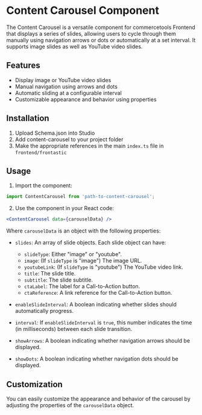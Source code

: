# Content Carousel Component

The Content Carousel is a versatile component for commercetools Frontend that displays a series of slides, allowing users to cycle through them manually using navigation arrows or dots or automatically at a set interval. It supports image slides as well as YouTube video slides.

## Features

- Display image or YouTube video slides
- Manual navigation using arrows and dots
- Automatic sliding at a configurable interval
- Customizable appearance and behavior using properties

## Installation

1. Upload Schema.json into Studio
2. Add content-carousel to your project folder
3. Make the appropriate references in the main `index.ts` file in `frontend/frontastic`

## Usage

1. Import the component:

```jsx
import ContentCarousel from 'path-to-content-carousel';
```

2. Use the component in your React code:

```jsx
<ContentCarousel data={carouselData} />
```

Where `carouselData` is an object with the following properties:

- `slides`: An array of slide objects. Each slide object can have:
  - `slideType`: Either "image" or "youtube".
  - `image`: (If `slideType` is "image") The image URL.
  - `youtubeLink`: (If `slideType` is "youtube") The YouTube video link.
  - `title`: The slide title.
  - `subtitle`: The slide subtitle.
  - `ctaLabel`: The label for a Call-to-Action button.
  - `ctaReference`: A link reference for the Call-to-Action button.

- `enableSlideInterval`: A boolean indicating whether slides should automatically progress.
- `interval`: If `enableSlideInterval` is `true`, this number indicates the time (in milliseconds) between each slide transition.
- `showArrows`: A boolean indicating whether navigation arrows should be displayed.
- `showDots`: A boolean indicating whether navigation dots should be displayed.

## Customization

You can easily customize the appearance and behavior of the carousel by adjusting the properties of the `carouselData` object.
